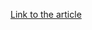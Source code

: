 [Link to the article](https://www.akamai.com/blog/security/coming-together-to-tackle-phishing-for-the-greater-good)
